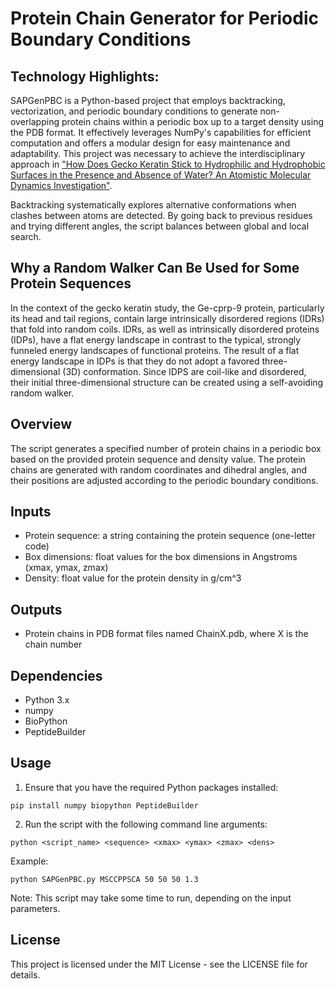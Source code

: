 # Protein Chain Generator for Periodic Boundary Conditions

## Technology Highlights:
SAPGenPBC is a Python-based project that employs backtracking, vectorization, and periodic boundary conditions to generate non-overlapping protein chains within a periodic box up to a target density using the PDB format. It effectively leverages NumPy's capabilities for efficient computation and offers a modular design for easy maintenance and adaptability. This project was necessary to achieve the interdisciplinary approach in ["How Does Gecko Keratin Stick to Hydrophilic and Hydrophobic Surfaces in the Presence and Absence of Water? An Atomistic Molecular Dynamics Investigation"](https://pubs.acs.org/doi/full/10.1021/acsnano.2c08627).

Backtracking systematically explores alternative conformations when clashes between atoms are detected. By going back to previous residues and trying different angles, the script balances between global and local search.

## Why a Random Walker Can Be Used for Some Protein Sequences

In the context of the gecko keratin study, the Ge-cprp-9 protein, particularly its head and tail regions, contain large intrinsically disordered regions (IDRs) that fold into random coils. IDRs, as well as intrinsically disordered proteins (IDPs), have a flat energy landscape in contrast to the typical, strongly funneled energy landscapes of functional proteins. The result of a flat energy landscape in IDPs is that they do not adopt a favored three-dimensional (3D) conformation. Since IDPS are coil-like and disordered, their initial three-dimensional structure can be created using a self-avoiding random walker.

## Overview

The script generates a specified number of protein chains in a periodic box based on the provided protein sequence and density value. The protein chains are generated with random coordinates and dihedral angles, and their positions are adjusted according to the periodic boundary conditions.

## Inputs

- Protein sequence: a string containing the protein sequence (one-letter code)
- Box dimensions: float values for the box dimensions in Angstroms (xmax, ymax, zmax)
- Density: float value for the protein density in g/cm^3

## Outputs

- Protein chains in PDB format files named ChainX.pdb, where X is the chain number

## Dependencies

- Python 3.x
- numpy
- BioPython
- PeptideBuilder

## Usage

1. Ensure that you have the required Python packages installed:

```
pip install numpy biopython PeptideBuilder
```

2. Run the script with the following command line arguments:

```
python <script_name> <sequence> <xmax> <ymax> <zmax> <dens>
```

Example:

```
python SAPGenPBC.py MSCCPPSCA 50 50 50 1.3
```

Note: This script may take some time to run, depending on the input parameters.

## License

This project is licensed under the MIT License - see the LICENSE file for details.    
